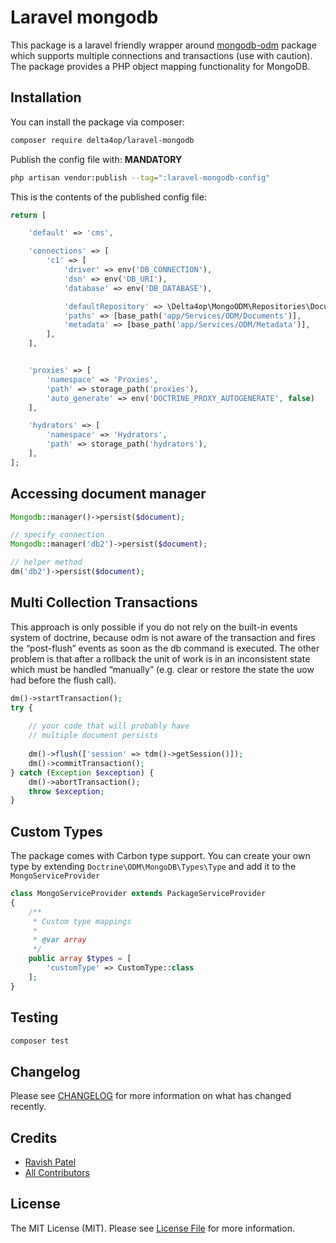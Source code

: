 # Laravel mongodb

[comment]: <> ([![Latest Version on Packagist]&#40;https://img.shields.io/packagist/v/:vendor_slug/:package_slug.svg?style=flat-square&#41;]&#40;https://packagist.org/packages/:vendor_slug/:package_slug&#41;)

[comment]: <> ([![GitHub Tests Action Status]&#40;https://img.shields.io/github/workflow/status/:vendor_slug/:package_slug/run-tests?label=tests&#41;]&#40;https://github.com/:vendor_slug/:package_slug/actions?query=workflow%3Arun-tests+branch%3Amain&#41;)

[comment]: <> ([![GitHub Code Style Action Status]&#40;https://img.shields.io/github/workflow/status/:vendor_slug/:package_slug/Check%20&%20fix%20styling?label=code%20style&#41;]&#40;https://github.com/:vendor_slug/:package_slug/actions?query=workflow%3A"Check+%26+fix+styling"+branch%3Amain&#41;)

[comment]: <> ([![Total Downloads]&#40;https://img.shields.io/packagist/dt/:vendor_slug/:package_slug.svg?style=flat-square&#41;]&#40;https://packagist.org/packages/:vendor_slug/:package_slug&#41;)

This package is a laravel friendly wrapper around [mongodb-odm](https://github.com/doctrine/mongodb-odm) package which supports multiple connections and transactions (use with caution). The package provides a PHP object mapping functionality for MongoDB.

## Installation

You can install the package via composer:

```bash
composer require delta4op/laravel-mongodb
```

Publish the config file with: **MANDATORY**

```bash
php artisan vendor:publish --tag=":laravel-mongodb-config"
```

This is the contents of the published config file:

```php
return [

    'default' => 'cms',

    'connections' => [
        'c1' => [
            'driver' => env('DB_CONNECTION'),
            'dsn' => env('DB_URI'),
            'database' => env('DB_DATABASE'),

            'defaultRepository' => \Delta4op\MongoODM\Repositories\DocumentRepository::class,
            'paths' => [base_path('app/Services/ODM/Documents')],
            'metadata' => [base_path('app/Services/ODM/Metadata')],
        ],
    ],


    'proxies' => [
        'namespace' => 'Proxies',
        'path' => storage_path('proxies'),
        'auto_generate' => env('DOCTRINE_PROXY_AUTOGENERATE', false)
    ],

    'hydrators' => [
        'namespace' => 'Hydrators',
        'path' => storage_path('hydrators'),
    ],
];
```

## Accessing document manager
```php
Mongodb::manager()->persist($document);

// specify connection
Mongodb::manager('db2')->persist($document);

// helper method
dm('db2')->persist($document);
```

## Multi Collection Transactions
This approach is only possible if you do not rely on the built-in events system of doctrine, because odm is not aware of the transaction and fires the “post-flush” events as soon as the db command is executed.
The other problem is that after a rollback the unit of work is in an inconsistent state which must be handled “manually” (e.g. clear or restore the state the uow had before the flush call).
```php
dm()->startTransaction();
try {
    
    // your code that will probably have
    // multiple document persists
    
    dm()->flush(['session' => tdm()->getSession()]);
    dm()->commitTransaction();
} catch (Exception $exception) {
    dm()->abortTransaction();
    throw $exception;
}
```
## Custom Types
The package comes with Carbon type support. You can create your own type by extending `Doctrine\ODM\MongoDB\Types\Type` and add it to the `MongoServiceProvider`
```php
class MongoServiceProvider extends PackageServiceProvider
{
    /**
     * Custom type mappings
     *
     * @var array
     */
    public array $types = [
        'customType' => CustomType::class
    ];
}
```
## Testing

```bash
composer test
```

## Changelog

Please see [CHANGELOG](CHANGELOG.md) for more information on what has changed recently.

## Credits

- [Ravish Patel](https://github.com/delta4op)
- [All Contributors](../../contributors)

## License

The MIT License (MIT). Please see [License File](LICENSE.md) for more information.
